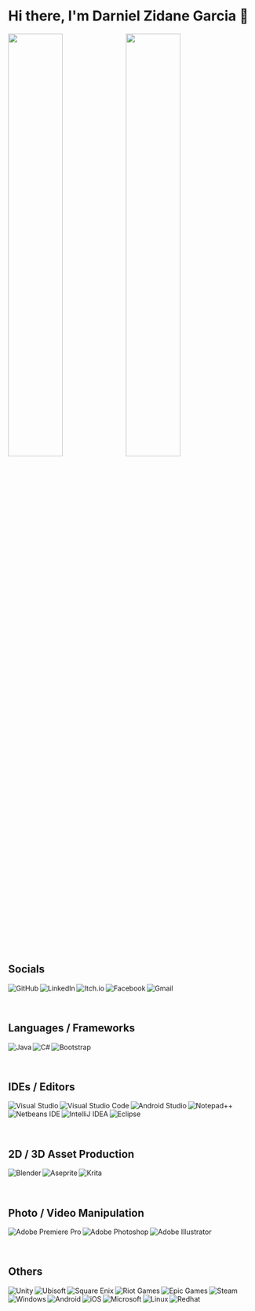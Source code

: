 # Hi there, I'm Darniel Zidane Garcia 👋

<img align="left" width ="47%" src="https://github-readme-stats.vercel.app/api?username=D-Zidane-G&show_icons=true&theme=gotham"/>
<img width ="47%" src="https://github-readme-stats.vercel.app/api/top-langs/?username=D-Zidane-G&layout=compact"/>

<br><h2> Socials </h2>
<a href = "https://www.github.com/D-Zidane-G/"> <img align="left" alt = "GitHub" src = "https://img.shields.io/badge/github-%23121011.svg?style=for-the-badge&logo=github&logoColor=white" /> </a>
<a href = "https://www.linkedin.com/in/darniel-zidane-garcia/" ><img align="left" alt = "LinkedIn" src = "https://img.shields.io/badge/linkedin-%230077B5.svg?style=for-the-badge&logo=linkedin&logoColor=white" /></a>
<a href = "https://dzg.itch.io" ><img align="left" alt = "Itch.io" src = "https://img.shields.io/badge/Itch-%23FF0B34.svg?style=for-the-badge&logo=Itch.io&logoColor=white" /></a>
<a href = "https://www.facebook.com/DarnielZidaneG" ><img align="left" alt = "Facebook" src = "https://img.shields.io/badge/Facebook-%231877F2.svg?style=for-the-badge&logo=Facebook&logoColor=white"/></a>
<img alt = "Gmail" src = "https://img.shields.io/badge/Gmail-D14836?style=for-the-badge&logo=gmail&logoColor=white" />

<br><h2> Languages / Frameworks </h2>
<img align="left" alt = "Java" src = "https://img.shields.io/badge/java-%23ED8B00.svg?style=for-the-badge&logo=java&logoColor=white"/>
<img align="left" alt = "C#" src = "https://img.shields.io/badge/c%23-%23239120.svg?style=for-the-badge&logo=c-sharp&logoColor=white"/>
<img alt = "Bootstrap" src = "https://img.shields.io/badge/bootstrap-%23563D7C.svg?style=for-the-badge&logo=bootstrap&logoColor=white"/>

<br><h2> IDEs / Editors </h2>
<img align="left" alt = "Visual Studio" src = "https://img.shields.io/badge/Visual%20Studio-5C2D91.svg?style=for-the-badge&logo=visual-studio&logoColor=white"/>
<img align="left" alt = "Visual Studio Code" src = "https://img.shields.io/badge/Visual%20Studio%20Code-0078d7.svg?style=for-the-badge&logo=visual-studio-code&logoColor=white" />
<img align="left" alt = "Android Studio" src = "https://img.shields.io/badge/Android%20Studio-3DDC84.svg?style=for-the-badge&logo=android-studio&logoColor=white" />
<img align="left" alt = "Notepad++" src = "https://img.shields.io/badge/Notepad++-90E59A.svg?style=for-the-badge&logo=notepad%2b%2b&logoColor=black" />
<img align="left" alt = "Netbeans IDE" src = "https://img.shields.io/badge/NetBeansIDE-1B6AC6.svg?style=for-the-badge&logo=apache-netbeans-ide&logoColor=white" />
<img align="left" alt = "IntelliJ IDEA" src = "https://img.shields.io/badge/IntelliJIDEA-000000.svg?style=for-the-badge&logo=intellij-idea&logoColor=white" />
<img alt = "Eclipse" src = "https://img.shields.io/badge/Eclipse-FE7A16.svg?style=for-the-badge&logo=Eclipse&logoColor=white" />  

<br><h2> 2D / 3D Asset Production </h2>
<img align="left" alt = "Blender" src = "https://img.shields.io/badge/blender-%23F5792A.svg?style=for-the-badge&logo=blender&logoColor=white" />
<img align="left" alt = "Aseprite" src = "https://img.shields.io/badge/Aseprite-FFFFFF?style=for-the-badge&logo=Aseprite&logoColor=#7D929E" />
<img alt = "Krita" src = "https://img.shields.io/badge/Krita-203759?style=for-the-badge&logo=krita&logoColor=EEF37B" />

<br><h2> Photo / Video Manipulation </h2>
<img align="left" alt = "Adobe Premiere Pro" src = "https://img.shields.io/badge/Adobe%20Premiere%20Pro-9999FF.svg?style=for-the-badge&logo=Adobe%20Premiere%20Pro&logoColor=white" />
<img align="left" alt = "Adobe Photoshop" src = "https://img.shields.io/badge/adobe%20photoshop-%2331A8FF.svg?style=for-the-badge&logo=adobe%20photoshop&logoColor=white" />
<img alt = "Adobe Illustrator" src = "https://img.shields.io/badge/adobe%20illustrator-%23FF9A00.svg?style=for-the-badge&logo=adobe%20illustrator&logoColor=white" />

<br><h2> Others </h2>
<img align="left" alt = "Unity" src = "https://img.shields.io/badge/unity-%23000000.svg?style=for-the-badge&logo=unity&logoColor=white"/>
<img align="left" alt = "Ubisoft" src = "https://img.shields.io/badge/Ubisoft-%23F5F5F5.svg?style=for-the-badge&logo=Ubisoft&logoColor=black"/>
<img align="left" alt = "Square Enix" src = "https://img.shields.io/badge/SquareEnix-%23ED1C24.svg?style=for-the-badge&logo=SquareEnix&logoColor=white"/>
<img align="left" alt = "Riot Games" src = "https://img.shields.io/badge/riotgames-D32936.svg?style=for-the-badge&logo=riotgames&logoColor=white"/>
<img align="left" alt = "Epic Games" src = "https://img.shields.io/badge/epicgames-%23313131.svg?style=for-the-badge&logo=epicgames&logoColor=white"/>
<img align="left" alt = "Steam" src = "https://img.shields.io/badge/steam-%23000000.svg?style=for-the-badge&logo=steam&logoColor=white"/>
<img align="left" alt = "Windows" src = "https://img.shields.io/badge/Windows-0078D6?style=for-the-badge&logo=windows&logoColor=white" />
<img align="left" alt = "Android" src = "https://img.shields.io/badge/Android-3DDC84?style=for-the-badge&logo=android&logoColor=white" />
<img align="left" alt = "iOS" src = "https://img.shields.io/badge/iOS-000000?style=for-the-badge&logo=ios&logoColor=white" />
<img align="left" alt = "Microsoft" src = "https://img.shields.io/badge/Microsoft-0078D4?style=for-the-badge&logo=microsoft&logoColor=white" />
<img align="left" alt = "Linux" src = "https://img.shields.io/badge/Linux-FCC624?style=for-the-badge&logo=linux&logoColor=black" />
<img alt = "Redhat" src = "https://img.shields.io/badge/Red%20Hat-EE0000?style=for-the-badge&logo=redhat&logoColor=white"/>

<!--
**D-Zidane-G/D-Zidane-G** is a ✨ _special_ ✨ repository because its `README.md` (this file) appears on your GitHub profile.
### Game Developer
Here are some ideas to get you started:

- 🔭 I’m currently working on ...
- 🌱 I’m currently learning ...
- 👯 I’m looking to collaborate on ...
- 🤔 I’m looking for help with ...
- 💬 Ask me about ...
- 📫 How to reach me: ...
- 😄 Pronouns: ...
- ⚡ Fun fact: ...
-->
